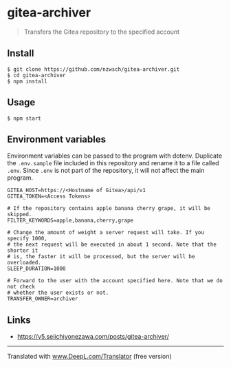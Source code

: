 # gitea-archiver

> Transfers the Gitea repository to the specified account

## Install

```
$ git clone https://github.com/nzwsch/gitea-archiver.git
$ cd gitea-archiver
$ npm install
```

## Usage

```
$ npm start
```

## Environment variables

Environment variables can be passed to the program with dotenv. Duplicate the
`.env.sample` file included in this repository and rename it to a file called
`.env`. Since `.env` is not part of the repository, it will not affect the main
program.

```
GITEA_HOST=https://<Hostname of Gitea>/api/v1
GITEA_TOKEN=<Access Tokens>

# If the repository contains apple banana cherry grape, it will be skipped.
FILTER_KEYWORDS=apple,banana,cherry,grape

# Change the amount of weight a server request will take. If you specify 1000,
# the next request will be executed in about 1 second. Note that the shorter it
# is, the faster it will be processed, but the server will be overloaded.
SLEEP_DURATION=1000

# Forward to the user with the account specified here. Note that we do not check
# whether the user exists or not.
TRANSFER_OWNER=archiver
```

## Links

- https://v5.seiichiyonezawa.com/posts/gitea-archiver/

---

Translated with www.DeepL.com/Translator (free version)

